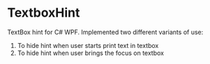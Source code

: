# TextboxHint
TextBox hint for C# WPF. 
Implemented two different variants of use:
1. To hide hint when user starts print text in textbox
2. To hide hint when user brings the focus on textbox